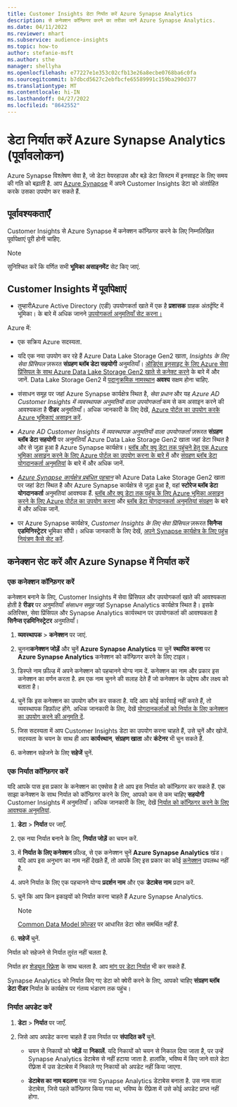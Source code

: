 ```yaml
---
title: Customer Insights डेटा निर्यात करें Azure Synapse Analytics
description: से कनेक्शन कॉन्फ़िगर करने का तरीका जानें Azure Synapse Analytics.
ms.date: 04/11/2022
ms.reviewer: mhart
ms.subservice: audience-insights
ms.topic: how-to
author: stefanie-msft
ms.author: sthe
manager: shellyha
ms.openlocfilehash: e77227e1e353c02cfb13e26a8ecbe0768ba6c0fa
ms.sourcegitcommit: b7dbcd5627c2ebfbcfe65589991c159ba290d377
ms.translationtype: MT
ms.contentlocale: hi-IN
ms.lasthandoff: 04/27/2022
ms.locfileid: "8642552"
---
```

# <a name="export-data-to-azure-synapse-analytics-preview"></a>डेटा निर्यात करें Azure Synapse Analytics (पूर्वावलोकन)

Azure Synapse विश्लेषण सेवा है, जो डेटा वेयरहाउस और बड़े डेटा सिस्टम में इनसाइट के लिए समय की गति को बढ़ाती है. आप [Azure Synapse](/azure/synapse-analytics/overview-what-is) में अपने Customer Insights डेटा को अंतर्ग्रहित करके उसका उपयोग कर सकते हैं.

## <a name="prerequisites"></a>पूर्वावश्यकताएँ

Customer Insights से Azure Synapse में कनेक्शन कॉन्फ़िगर करने के लिए निम्नलिखित पूर्वापेक्षाएं पूरी होनी चाहिए.

> [!NOTE]
> सुनिश्चित करें कि वर्णित सभी **भूमिका असाइनमेंट** सेट किए जाएं.  

## <a name="prerequisites-in-customer-insights"></a>Customer Insights में पूर्वापेक्षाएं

* तुम्हारीAzure Active Directory (एडी) उपयोगकर्ता खाते में एक है **प्रशासक** ग्राहक अंतर्दृष्टि में भूमिका। के बारे में अधिक जानने [उपयोगकर्ता अनुमतियाँ सेट करना।](permissions.md#assign-roles-and-permissions)

Azure में: 

- एक सक्रिय Azure सदस्यता.

- यदि एक नया उपयोग कर रहे हैं Azure Data Lake Storage Gen2 खाता, *Insights के लिए सेवा प्रिंसिपल* ज़रूरत **संग्रहण ब्लॉब डेटा सहयोगी** अनुमतियाँ। [ऑडिएंस इनसाइट के लिए Azure सेवा प्रिंसिपल के साथ Azure Data Lake Storage Gen2 खाते से कनेक्ट करने](connect-service-principal.md) के बारे में और जानें. Data Lake Storage Gen2 में [पदानुक्रमिक नामस्थान](/azure/storage/blobs/data-lake-storage-namespace) **अवश्य** सक्षम होना चाहिए.

- संसाधन समूह पर जहां Azure Synapse कार्यक्षेत्र स्थित है, *सेवा प्रधान* और यह *Azure AD Customer Insights में व्यवस्थापक अनुमतियों वाला उपयोगकर्ता* कम से कम असाइन करने की आवश्यकता है **रीडर** अनुमतियाँ। अधिक जानकारी के लिए देखें, [Azure पोर्टल का उपयोग करके Azure भूमिकाएं असाइन करें](/azure/role-based-access-control/role-assignments-portal).

- *Azure AD Customer Insights में व्यवस्थापक अनुमतियों वाला उपयोगकर्ता* ज़रूरत **संग्रहण ब्लॉब डेटा सहयोगी** पर अनुमतियाँ Azure Data Lake Storage Gen2 खाता जहां डेटा स्थित है और से जुड़ा हुआ है Azure Synapse कार्यक्षेत्र। [ब्लॉब और क्यू डेटा तक पहुंचने हेतु एक Azure भूमिका असाइन करने के लिए Azure पोर्टल का उपयोग करना के बारे में](/azure/storage/common/storage-auth-aad-rbac-portal) और [संग्रहण ब्लॉब डेटा योगदानकर्ता अनुमतियां](/azure/role-based-access-control/built-in-roles#storage-blob-data-contributor) के बारे में और अधिक जानें.

- *[Azure Synapse कार्यक्षेत्र प्रबंधित पहचान](/azure/synapse-analytics/security/synapse-workspace-managed-identity)* को Azure Data Lake Storage Gen2 खाता पर जहां डेटा स्थित है और Azure Synapse कार्यक्षेत्र से जुड़ा हुआ है, वहां **स्टोरेज ब्लॉब डेटा योगदानकर्ता** अनुमतियां आवश्यक हैं. [ब्लॉब और क्यू डेटा तक पहुंच के लिए Azure भूमिका असाइन करने के लिए Azure पोर्टल का उपयोग करना](/azure/storage/common/storage-auth-aad-rbac-portal) और [ब्लॉब डेटा योगदानकर्ता अनुमतियां संग्रहण](/azure/role-based-access-control/built-in-roles#storage-blob-data-contributor) के बारे में और अधिक जानें.

- पर Azure Synapse कार्यक्षेत्र, *Customer Insights के लिए सेवा प्रिंसिपल* ज़रूरत **सिनैप्स एडमिनिस्ट्रेटर** भूमिका सौंपी। अधिक जानकारी के लिए देखें, [अपने Synapse कार्यक्षेत्र के लिए पहुंच नियंत्रण कैसे सेट करें](/azure/synapse-analytics/security/how-to-set-up-access-control).

## <a name="set-up-the-connection-and-export-to-azure-synapse"></a>कनेक्शन सेट करें और Azure Synapse में निर्यात करें

### <a name="configure-a-connection"></a>एक कनेक्शन कॉन्फ़िगर करें

कनेक्शन बनाने के लिए, Customer Insights में सेवा प्रिंसिपल और उपयोगकर्ता खाते की आवश्यकता होती है **रीडर** पर अनुमतियाँ *संसाधन समूह* जहां Synapse Analytics कार्यक्षेत्र स्थित है। इसके अतिरिक्त, सेवा प्रिंसिपल और Synapse Analytics कार्यस्थान पर उपयोगकर्ता की आवश्यकता है **सिनैप्स एडमिनिस्ट्रेटर** अनुमतियाँ। 

1. **व्यवस्थापक** > **कनेक्शन** पर जाएं.

1. चुनना**कनेक्शन जोड़ें** और चुनें **Azure Synapse Analytics** या चुनें **स्थापित करना** पर **Azure Synapse Analytics** कनेक्शन को कॉन्फ़िगर करने के लिए टाइल।

1. डिस्प्ले नाम फ़ील्ड में अपने कनेक्शन को पहचानने योग्य नाम दें. कनेक्शन का नाम और प्रकार इस कनेक्शन का वर्णन करता है. हम एक नाम चुनने की सलाह देते हैं जो कनेक्शन के उद्देश्य और लक्ष्य को बताता है।

1. चुनें कि इस कनेक्शन का उपयोग कौन कर सकता है. यदि आप कोई कार्रवाई नहीं करते हैं, तो व्यवस्थापक डिफ़ॉल्ट होंगे. अधिक जानकारी के लिए, देखें [योगदानकर्ताओं को निर्यात के लिए कनेक्शन का उपयोग करने की अनुमति दें](connections.md#allow-contributors-to-use-a-connection-for-exports).

1. जिस सदस्यता में आप Customer Insights डेटा का उपयोग करना चाहते हैं, उसे चुनें और खोजें. सदस्यता के चयन के साथ ही आप **कार्यस्थान**, **संग्रहण खाता** और **कंटेनर** भी चुन सकते हैं.

1. कनेक्शन सहेजने के लिए **सहेजें** चुनें.

### <a name="configure-an-export"></a>एक निर्यात कॉन्फ़िगर करें

यदि आपके पास इस प्रकार के कनेक्शन का एक्सेस है तो आप इस निर्यात को कॉन्फ़िगर कर सकते हैं. एक साझा कनेक्शन के साथ निर्यात को कॉन्फ़िगर करने के लिए, आपको कम से कम चाहिए **सहयोगी** Customer Insights में अनुमतियाँ। अधिक जानकारी के लिए, देखें [निर्यात को कॉन्फ़िगर करने के लिए आवश्यक अनुमतियां](export-destinations.md#set-up-a-new-export).

1. **डेटा** > **निर्यात** पर जाएँ.

1. एक नया निर्यात बनाने के लिए, **निर्यात जोड़ें** का चयन करें.

1. में **निर्यात के लिए कनेक्शन** फ़ील्ड, से एक कनेक्शन चुनें **Azure Synapse Analytics** खंड। यदि आप इस अनुभाग का नाम नहीं देखते हैं, तो आपके लिए इस प्रकार का कोई [कनेक्शन](connections.md) उपलब्ध नहीं है.

1. अपने निर्यात के लिए एक पहचानने योग्य **प्रदर्शन नाम** और एक **डेटाबेस नाम** प्रदान करें.

1. चुनें कि आप किन इकाइयों को निर्यात करना चाहते हैं Azure Synapse Analytics.
   > [!NOTE]
   > [Common Data Model फ़ोल्डर](connect-common-data-model.md) पर आधारित डेटा स्रोत समर्थित नहीं हैं.

2. **सहेजें** चुनें.

निर्यात को सहेजने से निर्यात तुरंत नहीं चलता है.

निर्यात हर [शेड्यूल रिफ़्रेश](system.md#schedule-tab) के साथ चलता है. आप [मांग पर डेटा निर्यात](export-destinations.md#run-exports-on-demand) भी कर सकते हैं.

Synapse Analytics को निर्यात किए गए डेटा को क्वेरी करने के लिए, आपको चाहिए **संग्रहण ब्लॉब डेटा रीडर** निर्यात के कार्यक्षेत्र पर गंतव्य भंडारण तक पहुंच। 

### <a name="update-an-export"></a>निर्यात अपडेट करें

1. **डेटा** > **निर्यात** पर जाएँ.

1. जिसे आप अपडेट करना चाहते हैं उस निर्यात पर **संपादित करें** चुनें.

   - चयन से निकायों को **जोड़ें** या **निकालें**. यदि निकायों को चयन से निकाल दिया जाता है, पर उन्हें Synapse Analytics डेटाबेस से नहीं हटाया जाता है. हालांकि, भविष्य में किए जाने वाले डेटा रीफ़्रेश में उस डेटाबेस में निकाले गए निकायों को अपडेट नहीं किया जाएगा.

   - **डेटाबेस का नाम बदलना** एक नया Synapse Analytics डेटाबेस बनाता है. उस नाम वाला डेटाबेस, जिसे पहले कॉन्फ़िगर किया गया था, भविष्य के रीफ़्रेश में उसे कोई अपडेट प्राप्त नहीं होगा.
